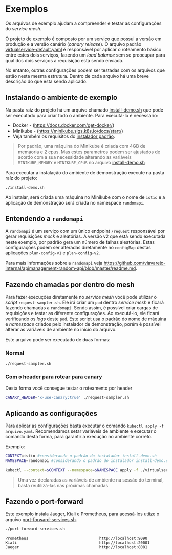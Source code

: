 # Exemplos

Os arquivos de exemplo ajudam a compreender e testar as configurações do _service mesh_. 

O projeto de exemplo é composto por um serviço que possui a versão em produção e a versão canário (_canary release_). O arquivo padrão [virtualservice-default.yaml](./virtualservice-default.yaml) é responsável por aplicar o roteamento básico entre estes dois serviços, fazendo um _load balance_ sem se preocupar para qual dos dois serviços a requisição está sendo enviada.

No entanto, outras configurações podem ser testadas com os arquivos que estão nesta mesma estrutura. Dentro de cada arquivo há uma breve descrição do que esta sendo aplicado.

## Instalando o ambiente de exemplo
Na pasta raíz do projeto há um arquivo chamado [install-demo.sh](../install-demo.sh) que pode ser executado para criar todo o ambiente. Para executá-lo é necessário:

* Docker - (https://docs.docker.com/get-docker/)
* Minikube - (https://minikube.sigs.k8s.io/docs/start/)
* Veja também os requisitos do [instalador padrão](../readme.md).

> Por padrão, uma máquina do Minikube é criada com 4GB de memáoria e 2 cpus. Mas estes parametros podem ser ajustados de acordo com a sua necessidade alterando as variáveis ```MINIKUBE_MEMORY``` e ```MINIKUBE_CPUS``` no arquivo [install-demo.sh](../install-demo.sh)

Para executar a instalação do ambiente de demonstração execute na pasta raíz do projeto:

```bash
./install-demo.sh
```

Ao instalar, será criada uma máquina no Minikube com o nome de ```istio``` e a aplicação de demonstração será criada no namespace ```randomapi```.

## Entendendo a ```randomapi```
A ```randomapi``` é um serviço com um único endpoint ```/request``` responsável por gerar requisições _mock_ e aleatórias. A versão v2 que está sendo executada neste exemplo, por padrão gera um número de falhas aleatórias. Estas configurações podem ser alteradas diretamente no ```configMap``` destas aplicações ```plan-config-v1``` e ```plan-config-v2```.

Para mais informações sobre a ```randomapi``` veja https://github.com/viavarejo-internal/apimanagement-random-api/blob/master/readme.md. 

## Fazendo chamadas por dentro do mesh
Para fazer execuções diretamente no _service mesh_ você pode utilizar o _script_ ```request-sampler.sh```. Ele irá criar um ```pod``` dentro _service mesh_ e ficará fazendo chamadas a ```randomapi```. Sendo assim, é possível criar cargas de requisições e testar as diferente configurações. Ao executá-lo, ele ficará verificando os _logs_ deste ```pod```. Este script usa o padrão do nome de máquina e _namespace_ criados pelo instalador de demonstração, porém é possível alterar as variáveis de ambiente no início do arquivo. 

Este arquivo pode ser executado de duas formas:

### Normal
```bash
./request-sampler.sh
```
### Com o header para rotear para canary
Desta forma você consegue testar o roteamento por header

```bash
CANARY_HEADER='x-use-canary:true' ./request-sampler.sh
```

## Aplicando as configurações
Para aplicar as configurações basta executar o comando ```kubectl apply -f arquivo.yaml```. Recomendamos setar variáveis de ambiente e executar o comando desta forma, para garantir a execução no ambiente correto.

Exemplo:

```bash
CONTEXT=istio #considerando o padrão do instalador install-demo.sh
NAMESPACE=randomapi #considerando o padrão do instalador install-demo.sh

kubectl --context=$CONTEXT --namespace=$NAMESPACE apply -f ./virtualservice-default.yaml
```

> Uma vez declaradas as variáveis de ambiente na sessão do terminal, basta reutilizá-las nas próximas chamadas

## Fazendo o port-forward
Este exemplo instala Jaeger, Kiali e Prometheus, para acessá-los utiize o arquivo [port-forward-services.sh](./port-forward-services.sh). 

```bash
./port-forward-services.sh
```
```
Prometheus                               http://localhost:9090
Kiali                                    http://localhost:20001
Jaeger                                   http://localhost:8081

```



